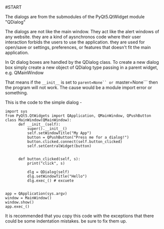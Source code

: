#START


The dialogs are from the submodules of the PyQt5.QtWidget module "QDialog"

The dialogs are not like the main window. They act like the alert windows of any website. they are a kind of aysnchronos code where their user interaction forbids the users to use the application. they are used for open/save or settings, preferences, or features that doesn't fit the main application.

In Qt dialog boxes are handled by the QDialog class. To create a new dialog
box simply create a new object of QDialog type passing in a parent widget, e.g.
QMainWindow

That means if the ```__init__``` is set to ```parent=None`` or ```master=None``` then the program will not work. The cause would be a module import error or something.


This is the code to the simple dialog - 

```
import sys
from PyQt5.QtWidgets import QApplication, QMainWindow, QPushButton
class MainWindow(QMainWindow):
      def __init__(self):
          super().__init__()
          self.setWindowTitle("My App")
          button = QPushButton("Press me for a dialog!")
          button.clicked.connect(self.button_clicked)
          self.setCentralWidget(button)

          
      def button_clicked(self, s):
          print("click", s)

          dlg = QDialog(self)
          dlg.setWindowTitle("Hello")
          dlg.exec_() # excuete


app = QApplication(sys.argv)
window = MainWindow()
window.show()
app.exec_()

```

It is recommended that you copy this code with the exceptions that there could be some indentation mistakes. be sure to fix them up.

